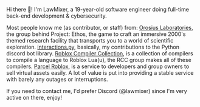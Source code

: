 Hi there 👋! I'm LawMixer, a 19-year-old software engineer doing full-time back-end development & cybersecurity.  

Most people know me (as contributor, or staff) from:
[Orosius Laboratories](https://usrc.orosiuslabs.com/), the group behind Project: Ethos, the game to craft an immersive 2000's themed research facility that transports you to a world of scientific exploration.
[interactions.py](https://github.com/interactions-py/interactions.py), basically, my contributions to the Python discord bot library. 
[Roblox Compiler Collection](https://github.com/roblox-compilers), is a collection of compilers to compile a language to Roblox Lua(u), the RCC group makes all of these compilers.
[Parcel Roblox](https://parcelroblox.com/), is a service to developers and group owners to sell virtual assets easily. A lot of value is put into providing a stable service with barely any outages or interruptions.


If you need to contact me, I'd prefer Discord (@lawmixer) since I'm very active on there, enjoy!
